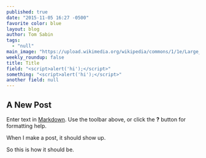```yaml
---
published: true
date: "2015-11-05 16:27 -0500"
favorite color: blue
layout: blog
author: Tom Sabin
tags: 
  - "null"
main_image: "https://upload.wikimedia.org/wikipedia/commons/1/1e/Large_Siamese_cat_tosses_a_mouse.jpg"
weekly_roundup: false
title: Title
field: "<script>alert('hi');</script>"
something: "<script>alert('hi');</script>"
another field: null
---
```

## A New Post

Enter text in [Markdown](http://daringfireball.net/projects/markdown/). Use the toolbar above, or click the **?** button for formatting help.

When I make a post, it should show up.

So this is how it should be.